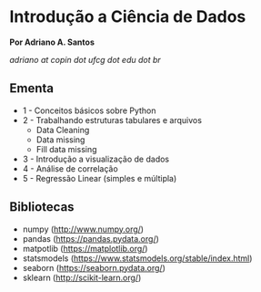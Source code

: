 # Introdução a Ciência de Dados

**Por Adriano A. Santos**

*adriano at copin dot ufcg dot edu dot br*

## Ementa

* 1 - Conceitos básicos sobre Python
* 2 - Trabalhando estruturas tabulares e arquivos
	* Data Cleaning
	* Data missing
	* Fill data missing
* 3 - Introdução a visualização de dados
* 4 - Análise de correlação
* 5 - Regressão Linear (simples e múltipla)

## Bibliotecas

* numpy (http://www.numpy.org/)
* pandas (https://pandas.pydata.org/)
* matpotlib (https://matplotlib.org/)
* statsmodels (https://www.statsmodels.org/stable/index.html)
* seaborn (https://seaborn.pydata.org/)
* sklearn (http://scikit-learn.org/)

